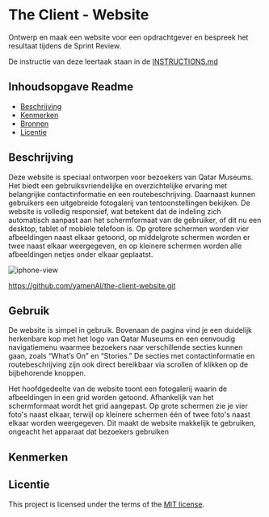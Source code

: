 # The Client - Website

Ontwerp en maak een website voor een opdrachtgever en bespreek het resultaat tijdens de Sprint Review.

De instructie van deze leertaak staan in de [INSTRUCTIONS.md](https://github.com/fdnd-task/the-client-website/blob/main/docs/INSTRUCTIONS.md)



## Inhoudsopgave Readme

  * [Beschrijving](#beschrijving)
  * [Kenmerken](#kenmerken)
  * [Bronnen](#bronnen)
  * [Licentie](#licentie)

## Beschrijving
Deze website is speciaal ontworpen voor bezoekers van Qatar Museums. 
Het biedt een gebruiksvriendelijke en overzichtelijke ervaring met belangrijke contactinformatie en een routebeschrijving. 
Daarnaast kunnen gebruikers een uitgebreide fotogalerij van tentoonstellingen bekijken.
De website is volledig responsief, wat betekent dat de indeling zich automatisch aanpast aan het schermformaat van de gebruiker, of dit nu een desktop, tablet of mobiele telefoon is.
 Op grotere schermen worden vier afbeeldingen naast elkaar getoond, op middelgrote schermen worden er twee naast elkaar weergegeven, en op kleinere schermen worden alle afbeeldingen netjes onder elkaar geplaatst.

<!-- visual 📸 -->
![iphone-view](https://github.com/user-attachments/assets/049cb24c-10d6-4e9d-94ba-52028690b95c)


<!--link naar Github Pages 🌐-->
https://github.com/yamenAl/the-client-website.git

## Gebruik
De website is simpel in gebruik.
 Bovenaan de pagina vind je een duidelijk herkenbare kop met het logo van Qatar Museums en een eenvoudig navigatiemenu waarmee bezoekers naar verschillende secties kunnen gaan, zoals “What’s On” en “Stories.”
 De secties met contactinformatie en routebeschrijving zijn ook direct bereikbaar via scrollen of klikken op de bijbehorende knoppen.

Het hoofdgedeelte van de website toont een fotogalerij waarin de afbeeldingen in een grid worden getoond. 
Afhankelijk van het schermformaat wordt het grid aangepast. Op grote schermen zie je vier foto's naast elkaar, terwijl op kleinere schermen één of twee foto's naast elkaar worden weergegeven. 
Dit maakt de website makkelijk te gebruiken, ongeacht het apparaat dat bezoekers gebruiken


## Kenmerken
<!-- Bij Kenmerken staat welke technieken zijn gebruikt en hoe. Wat is de HTML structuur? Wat zijn de belangrijkste dingen in CSS? Wat is er met Javascript gedaan en hoe? Misschien heb je een framwork of library gebruikt? -->



## Licentie

This project is licensed under the terms of the [MIT license](./LICENSE).
